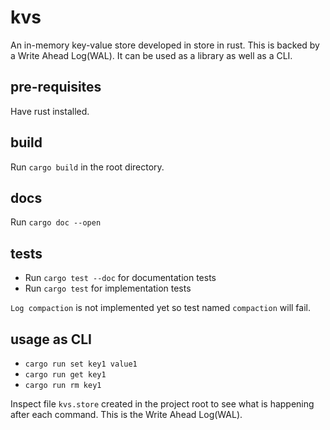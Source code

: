 # kvs
An in-memory key-value store developed in store in rust. This is backed by a Write Ahead Log(WAL). It can be used as a library as well as a CLI.

## pre-requisites
Have rust installed.

## build
Run `cargo build` in the root directory.

## docs
Run `cargo doc --open`

## tests
- Run `cargo test --doc` for documentation tests
- Run `cargo test` for implementation tests

`Log compaction` is not implemented yet so test named `compaction` will fail.

## usage as CLI
- `cargo run set key1 value1`
- `cargo run get key1`
- `cargo run rm key1`

Inspect file `kvs.store` created in the project root to see what is happening after each command. This is the Write Ahead Log(WAL).